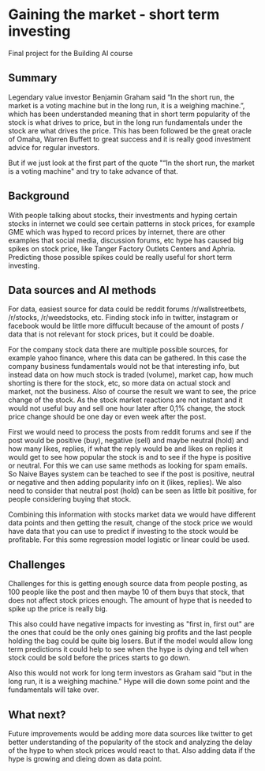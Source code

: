 # Gaining the market - short term investing

Final project for the Building AI course

## Summary

Legendary value investor Benjamin Graham said “In the short run, the market is a voting machine but in the long run, it is a weighing machine.”, which has been understanded meaning that in short term popularity of the stock is what drives to price, but in the long run fundamentals under the stock are what drives the price. This has been followed be the great oracle of Omaha, Warren Buffett to great success and it is really good investment advice for regular investors. 

But if we just look at the first part of the quote "“In the short run, the market is a voting machine" and try to take advance of that.


## Background

With people talking about stocks, their investments and hyping certain stocks in internet we could see certain patterns in stock prices, for example GME which was hyped to record prices by internet, there are other examples that social media, discussion forums, etc hype has caused big spikes on stock price, like Tanger Factory Outlets Centers and Aphria. Predicting those possible spikes could be really useful for short term investing.

## Data sources and AI methods

For data, easiest source for data could be reddit forums /r/wallstreetbets, /r/stocks, /r/weedstocks, etc. Finding stock info in twitter, instagram or facebook would be little more diffucult because of the amount of posts / data that is not relevant for stock prices, but it could be doable.

For the company stock data there are multiple possible sources, for example yahoo finance, where this data can be gathered. In this case the company business fundamentals would not be that interesting info, but instead data on how much stock is traded (volume), market cap, how much shorting is there for the stock, etc, so more data on actual stock and market, not the business. Also of course the result we want to see, the price change of the stock. As the stock market reactions are not instant and it would not useful buy and sell one hour later after 0,1% change, the stock price change should be one day or even week after the post.

First we would need to process the posts from reddit forums and see if the post would be positive (buy), negative (sell) and maybe neutral (hold) and how many likes, replies, if what the reply would be and likes on replies it would get to see how popular the stock is and to see if the hype is positive or neutral. For this we can use same methods as looking for spam emails. So Naive Bayes system can be teached to see if the post is positive, neutral or negative and then adding popularity info on it (likes, replies). We also need to consider that neutral post (hold) can be seen as little bit positive, for people considering buying that stock.

Combining this information with stocks market data we would have different data points and then getting the result, change of the stock price we would have data that you can use to predict if investing to the stock would be profitable. For this some regression model logistic or linear could be used.

## Challenges

Challenges for this is getting enough source data from people posting, as 100 people like the post and then maybe 10 of them buys that stock, that does not affect stock prices enough. The amount of hype that is needed to spike up the price is really big. 

This also could have negative impacts for investing as "first in, first out" are the ones that could be the only ones gaining big profits and the last people holding the bag could be quite big losers. But if the model would allow long term predictions it could help to see when the hype is dying and tell when stock could be sold before the prices starts to go down.

Also this would not work for long term investors as Graham said "but in the long run, it is a weighing machine." Hype will die down some point and the fundamentals will take over.

## What next?

Future improvements would be adding more data sources like twitter to get better understanding of the popularity of the stock and analyzing the delay of the hype to when stock prices would react to that. Also adding data if the hype is growing and dieing down as data point.





